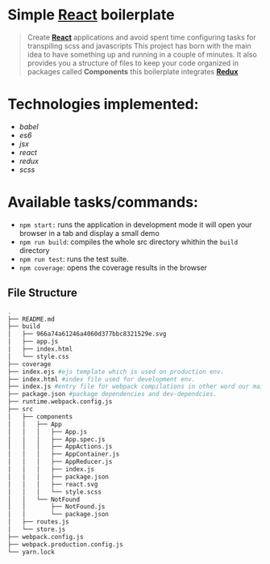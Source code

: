 # Simple [**React**](https://facebook.github.io/react/) boilerplate

> Create [**React**](https://facebook.github.io/react/) applications and avoid spent time configuring tasks for transpiling scss and javascripts
This project has born with the main idea to have something up and running in a couple of minutes. It also provides you 
a structure of files to keep your code organized in packages called **Components** this boilerplate integrates [**Redux**](https://github.com/reactjs/redux)

# Technologies implemented:
  - *babel*
  - *es6*
  - *jsx*
  - *react*
  - *redux*
  - *scss*


# Available tasks/commands:
* `npm start:` runs the application in development mode it will open your browser in a tab and display a small demo
* `npm run build`: compiles the whole src directory whithin the `build` directory 
* `npm run test`: runs the test suite.
* `npm coverage`: opens the coverage results in the browser


## File Structure
```sh
.
├── README.md
├── build
│   ├── 966a74a61246a4060d377bbc8321529e.svg
│   ├── app.js
│   ├── index.html
│   └── style.css
├── coverage
├── index.ejs #ejs template which is used on production env.
├── index.html #index file used for development env.
├── index.js #entry file for webpack compilations in other word our main file
├── package.json #package dependencies and dev-dependcies.
├── runtime.webpack.config.js
├── src 
│   ├── components
│   │   ├── App
│   │   │   ├── App.js
│   │   │   ├── App.spec.js
│   │   │   ├── AppActions.js
│   │   │   ├── AppContainer.js
│   │   │   ├── AppReducer.js
│   │   │   ├── index.js
│   │   │   ├── package.json
│   │   │   ├── react.svg
│   │   │   └── style.scss
│   │   └── NotFound
│   │       ├── NotFound.js
│   │       └── package.json
│   ├── routes.js
│   └── store.js
├── webpack.config.js
├── webpack.production.config.js
└── yarn.lock
```

